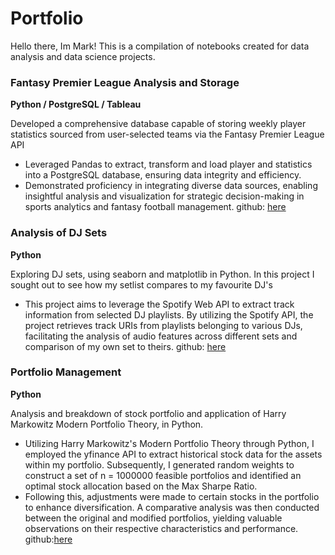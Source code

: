 # Portfolio
Hello there, Im Mark! This is a compilation of notebooks created for data analysis and data science projects.

### Fantasy Premier League Analysis and Storage
__Python / PostgreSQL / Tableau__

Developed a comprehensive database capable of storing weekly player statistics sourced 
from user-selected teams via the Fantasy Premier League API
- Leveraged Pandas to extract, transform and load player and statistics into a 
PostgreSQL database, ensuring data integrity and efficiency. 
- Demonstrated proficiency in integrating diverse data sources, enabling insightful 
analysis and visualization for strategic decision-making in sports analytics and 
fantasy football management. github: [here](https://github.com/amboym/DraftFPLDB)

### Analysis of DJ Sets 
__Python__

Exploring DJ sets, using seaborn and matplotlib in Python. In this project I sought out to see how my setlist compares to my favourite DJ's
- This project aims to leverage the Spotify Web API to extract track information from selected DJ playlists. By utilizing the Spotify API, the project retrieves track URIs from playlists belonging to various DJs, facilitating the analysis of audio features across different sets and comparison of my own set to theirs. github: [here](https://github.com/amboym/DJset)

### Portfolio Management 
__Python__

Analysis and breakdown of stock portfolio and application of Harry Markowitz Modern Portfolio Theory, in Python.
- Utilizing Harry Markowitz's Modern Portfolio Theory through Python, I employed the yfinance API to extract historical stock data for the assets within my portfolio. Subsequently, I generated random weights to construct a set of n = 1000000 feasible portfolios and identified an optimal stock allocation based on the Max Sharpe Ratio.
- Following this, adjustments were made to certain stocks in the portfolio to enhance diversification. A comparative analysis was then conducted between the original and modified portfolios, yielding valuable observations on their respective characteristics and performance. github:[here](https://github.com/amboym/StockPortfolioAnalysis/blob/main/README.md)
